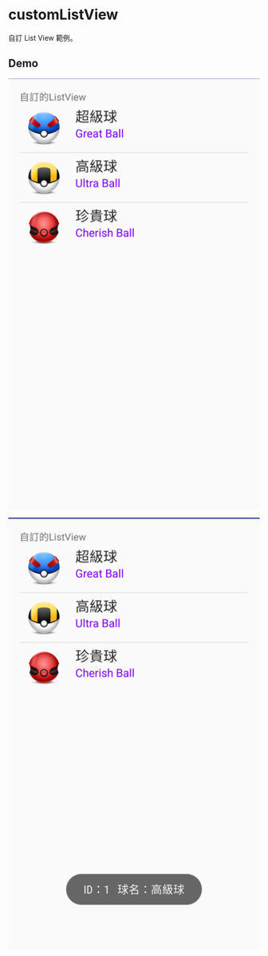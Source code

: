 # customListView
自訂 List View 範例。

## Demo

![](https://github.com/s890506/customListView/blob/master/DocumentImages/l_demo1.png?raw=true)

![](https://github.com/s890506/customListView/blob/master/DocumentImages/l_demo2.png?raw=true)
